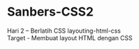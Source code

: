 # Sanbers-CSS2
Hari 2 – Berlatih CSS   layouting-html-css   
Target - Membuat layout HTML dengan CSS
